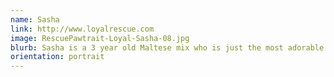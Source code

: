 ```yaml
---
name: Sasha
link: http://www.loyalrescue.com
image: RescuePawtrait-Loyal-Sasha-08.jpg
blurb: Sasha is a 3 year old Maltese mix who is just the most adorable little thing.
orientation: portrait
---
```

